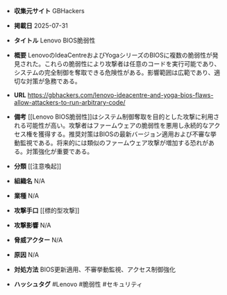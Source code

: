 - **収集元サイト**
GBHackers

- **掲載日**
2025-07-31

- **タイトル**
Lenovo BIOS脆弱性

- **概要**
LenovoのIdeaCentreおよびYogaシリーズのBIOSに複数の脆弱性が発見された。これらの脆弱性により攻撃者は任意のコードを実行可能であり、システムの完全制御を奪取できる危険性がある。影響範囲は広範であり、適切な対策が急務である。

- **URL**
https://gbhackers.com/lenovo-ideacentre-and-yoga-bios-flaws-allow-attackers-to-run-arbitrary-code/

- **備考**
[[Lenovo BIOS脆弱性]]はシステム制御奪取を目的とした攻撃に利用される可能性が高い。攻撃者はファームウェアの脆弱性を悪用し永続的なアクセス権を獲得する。推奨対策はBIOSの最新バージョン適用および不審な挙動監視である。将来的には類似のファームウェア攻撃が増加する恐れがある。対策強化が重要である。

- **分類**
[[注意喚起]]

- **組織名**
N/A

- **業種**
N/A

- **攻撃手口**
[[標的型攻撃]]

- **攻撃影響**
N/A

- **脅威アクター**
N/A

- **原因**
N/A

- **対処方法**
BIOS更新適用、不審挙動監視、アクセス制御強化

- **ハッシュタグ**
#Lenovo #脆弱性 #セキュリティ
